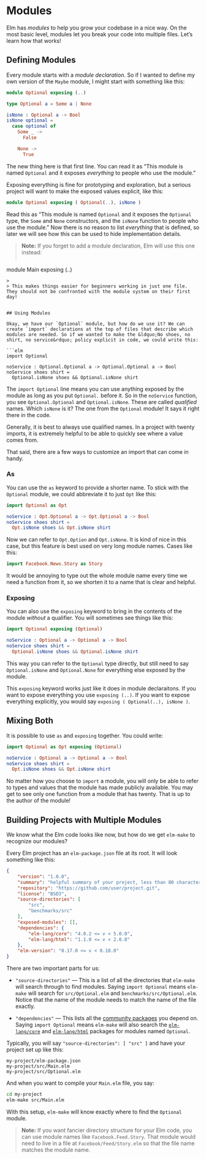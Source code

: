 
# Modules

Elm has *modules* to help you grow your codebase in a nice way. On the most basic level, modules let you break your code into multiple files. Let&rsquo;s learn how that works!


## Defining Modules

Every module starts with a *module declaration*. So if I wanted to define my own version of the `Maybe` module, I might start with something like this:

```elm
module Optional exposing (..)

type Optional a = Some a | None

isNone : Optional a -> Bool
isNone optional =
  case optional of
    Some _ ->
      False

    None ->
      True
```

The new thing here is that first line. You can read it as &ldquo;This module is named `Optional` and it exposes *everything* to people who use the module.&rdquo;

Exposing everything is fine for prototyping and exploration, but a serious project will want to make the exposed values explicit, like this:

```elm
module Optional exposing ( Optional(..), isNone )
```

Read this as &ldquo;This module is named `Optional` and it exposes the `Optional` type, the `Some` and `None` constructors, and the `isNone` function to people who use the module.&rdquo; Now there is no reason to list *everything* that is defined, so later we will see how this can be used to hide implementation details.

> **Note:** If you forget to add a module declaration, Elm will use this one instead:
>
>```elm
module Main exposing (..)
```
>
> This makes things easier for beginners working in just one file. They should not be confronted with the module system on their first day!


## Using Modules

Okay, we have our `Optional` module, but how do we use it? We can create `import` declarations at the top of files that describe which modules are needed. So if we wanted to make the &ldquo;No shoes, no shirt, no service&rdquo; policy explicit in code, we could write this:

```elm
import Optional

noService : Optional.Optional a -> Optional.Optional a -> Bool
noService shoes shirt =
  Optional.isNone shoes && Optional.isNone shirt
```

The `import Optional` line means you can use anything exposed by the module as long as you put `Optional.` before it. So in the `noService` function, you see `Optional.Optional` and `Optional.isNone`. These are called *qualified* names. Which `isNone` is it? The one from the `Optional` module! It says it right there in the code.

Generally, it is best to always use qualified names. In a project with twenty imports, it is extremely helpful to be able to quickly see where a value comes from.

That said, there are a few ways to customize an import that can come in handy.


### As

You can use the `as` keyword to provide a shorter name. To stick with the `Optional` module, we could abbreviate it to just `Opt` like this:

```elm
import Optional as Opt

noService : Opt.Optional a -> Opt.Optional a -> Bool
noService shoes shirt =
  Opt.isNone shoes && Opt.isNone shirt
```

Now we can refer to `Opt.Option` and `Opt.isNone`. It is kind of nice in this case, but this feature is best used on very long module names. Cases like this:

```elm
import Facebook.News.Story as Story
```

It would be annoying to type out the whole module name every time we need a function from it, so we shorten it to a name that is clear and helpful.


### Exposing

You can also use the `exposing` keyword to bring in the contents of the module *without* a qualifier. You will sometimes see things like this:

```elm
import Optional exposing (Optional)

noService : Optional a -> Optional a -> Bool
noService shoes shirt =
  Optional.isNone shoes && Optional.isNone shirt
```

This way you can refer to the `Optional` type directly, but still need to say `Optional.isNone` and `Optional.None` for everything else exposed by the module.

This `exposing` keyword works just like it does in module declaraitons. If you want to expose everything you use `exposing (..)`. If you want to expose everything explicitly, you would say `exposing ( Optional(..), isNone )`.


## Mixing Both

It is possible to use `as` and `exposing` together. You could write:

```elm
import Optional as Opt exposing (Optional)

noService : Optional a -> Optional a -> Bool
noService shoes shirt =
  Opt.isNone shoes && Opt.isNone shirt
```

No matter how you choose to `import` a module, you will only be able to refer to types and values that the module has made publicly available. You may get to see only one function from a module that has twenty. That is up to the author of the module!


## Building Projects with Multiple Modules

We know what the Elm code looks like now, but how do we get `elm-make` to recognize our modules?

Every Elm project has an `elm-package.json` file at its root. It will look something like this:

```json
{
    "version": "1.0.0",
    "summary": "helpful summary of your project, less than 80 characters",
    "repository": "https://github.com/user/project.git",
    "license": "BSD3",
    "source-directories": [
        "src",
        "benchmarks/src"
    ],
    "exposed-modules": [],
    "dependencies": {
        "elm-lang/core": "4.0.2 <= v < 5.0.0",
        "elm-lang/html": "1.1.0 <= v < 2.0.0"
    },
    "elm-version": "0.17.0 <= v < 0.18.0"
}
```

There are two important parts for us:

  - `"source-directories"` &mdash; This is a list of all the directories that `elm-make` will search through to find modules. Saying `import Optional` means `elm-make` will search for `src/Optional.elm` and `benchmarks/src/Optional.elm`. Notice that the name of the module needs to match the name of the file exactly.

  - `"dependencies"` &mdash; This lists all the [community packages](http://package.elm-lang.org/) you depend on. Saying `import Optional` means `elm-make` will also search the [`elm-lang/core`](http://package.elm-lang.org/packages/elm-lang/core/latest/) and [`elm-lang/html`](http://package.elm-lang.org/packages/elm-lang/html/latest/) packages for modules named `Optional`.

Typically, you will say `"source-directories": [ "src" ]` and have your project set up like this:

```
my-project/elm-package.json
my-project/src/Main.elm
my-project/src/Optional.elm
```

And when you want to compile your `Main.elm` file, you say:

```bash
cd my-project
elm-make src/Main.elm
```

With this setup, `elm-make` will know exactly where to find the `Optional` module.

> **Note:** If you want fancier directory structure for your Elm code, you can use module names like `Facebook.Feed.Story`. That module would need to live in a file at `Facebook/Feed/Story.elm` so that the file name matches the module name.